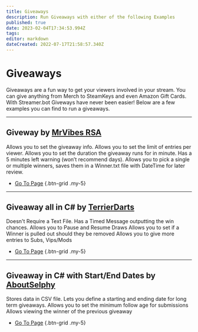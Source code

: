 ```yaml
---
title: Giveaways
description: Run Giveaways with either of the following Examples
published: true
date: 2023-02-04T17:34:53.994Z
tags: 
editor: markdown
dateCreated: 2022-07-17T21:58:57.340Z
---
```


# Giveaways

Giveaways are a fun way to get your viewers involved in your stream. You can give anything from Merch to SteamKeys and even Amazon Gift Cards. With Streamer.bot Giveways have never been easier! Below are a few examples you can find to run a giveaways.

---

## Giveway by [MrVibes RSA](www.twitch.tv/mrvibes_rsa)

Allows you to set the giveaway info.
Allows you to set the limit of entries per viewer.
Allows you to set the duration the giveaway runs for in minute. Has a 5 minutes left warning (won’t recommend days).
Allows you to pick a single or multiple winners, saves them in a Winner.txt file with DateTime for later review.

- [ Go To Page](/extensions/giveaway-timed)
{.btn-grid .my-5}

---

## Giveaway all in C# by [TerrierDarts](https://www.twitch.tv/TerrierDarts)

Doesn't Require a Text File.
Has a Timed Message outputting the win chances.
Allows you to Pause and Resume Draws
Allows you to set if a Winner is pulled out should they be removed
Allows you to give more entries to Subs, Vips/Mods

- [Go To Page](/extensions/giveaway-csharp)
{.btn-grid .my-5} 

---

## Giveaway in C# with Start/End Dates by [AboutSelphy](https://www.twitch.tv/AboutSelphy)

Stores data in CSV file.
Lets you define a starting and ending date for long term giveaways.
Allows you to set the minimum follow age for submissions
Allows viewing the winner of the previous giveaway

- [Go To Page](/extensions/giveaway-csharp-Dateline)
{.btn-grid .my-5} 

